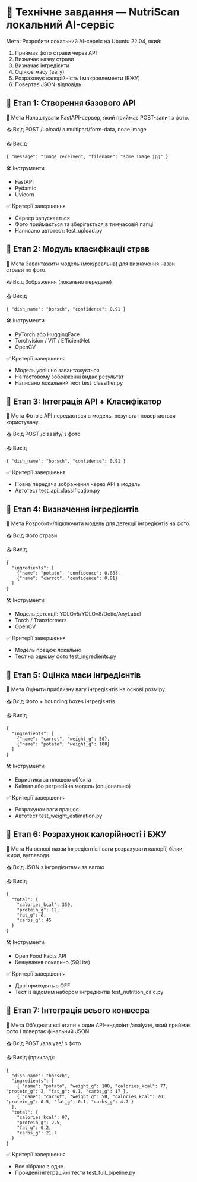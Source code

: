 # 📘 Технічне завдання — NutriScan локальний AI-сервіс

Мета: Розробити локальний AI-сервіс на Ubuntu 22.04, який:

1. Приймає фото страви через API
2. Визначає назву страви
3. Визначає інгредієнти
4. Оцінює масу (вагу)
5. Розраховує калорійність і макроелементи (БЖУ)
6. Повертає JSON-відповідь

## 🧩 Етап 1: Створення базового API
🎯 Мета
Налаштувати FastAPI-сервер, який приймає POST-запит з фото.

📥 Вхід
POST /upload/ з multipart/form-data, поле image

📤 Вихід
```
{ "message": "Image received", "filename": "some_image.jpg" }
```
🛠 Інструменти
- FastAPI
- Pydantic
- Uvicorn

✅ Критерії завершення
- Сервер запускається
- Фото приймається та зберігається в тимчасовій папці
- Написано автотест: test_upload.py

## 🧩 Етап 2: Модуль класифікації страв
🎯 Мета
Завантажити модель (мок/реальна) для визначення назви страви по фото.

📥 Вхід
Зображення (локально передане)

📤 Вихід
```
{ "dish_name": "borsch", "confidence": 0.91 }
```
🛠 Інструменти
- PyTorch або HuggingFace
- Torchvision / ViT / EfficientNet
- OpenCV

✅ Критерії завершення
- Модель успішно завантажується
- На тестовому зображенні видає результат
- Написано локальний тест test_classifier.py

## 🧩 Етап 3: Інтеграція API + Класифікатор
🎯 Мета
Фото з API передається в модель, результат повертається користувачу.

📥 Вхід
POST /classify/ з фото

📤 Вихід
```
{ "dish_name": "borsch", "confidence": 0.91 }
```
✅ Критерії завершення
- Повна передача зображення через API в модель
- Автотест test_api_classification.py

## 🧩 Етап 4: Визначення інгредієнтів
🎯 Мета
Розробити/підключити модель для детекції інгредієнтів на фото.

📥 Вхід
Фото страви

📤 Вихід
```
{
  "ingredients": [
    {"name": "potato", "confidence": 0.88},
    {"name": "carrot", "confidence": 0.81}
  ]
}
```
🛠 Інструменти
- Модель детекції: YOLOv5/YOLOv8/Detic/AnyLabel
- Torch / Transformers
- OpenCV

✅ Критерії завершення
- Модель працює локально
- Тест на одному фото test_ingredients.py

## 🧩 Етап 5: Оцінка маси інгредієнтів
🎯 Мета
Оцінити приблизну вагу інгредієнтів на основі розміру.

📥 Вхід
Фото + bounding boxes інгредієнтів

📤 Вихід
```
{
  "ingredients": [
    {"name": "carrot", "weight_g": 50},
    {"name": "potato", "weight_g": 100}
  ]
}
```
🛠 Інструменти
- Евристика за площею об'єкта
- Kalman або регресійна модель (опціонально)

✅ Критерії завершення
- Розрахунок ваги працює
- Автотест test_weight_estimation.py

## 🧩 Етап 6: Розрахунок калорійності і БЖУ
🎯 Мета
На основі назви інгредієнтів і ваги розрахувати калорії, білки, жири, вуглеводи.

📥 Вхід
JSON з інгредієнтами та вагою

📤 Вихід
```
{
  "total": {
    "calories_kcal": 350,
    "protein_g": 12,
    "fat_g": 8,
    "carbs_g": 45
  }
}
```
🛠 Інструменти
- Open Food Facts API
- Кешування локально (SQLite)

✅ Критерії завершення
- Дані приходять з OFF
- Тест із відомим набором інгредієнтів test_nutrition_calc.py

## 🧩 Етап 7: Інтеграція всього конвеєра
🎯 Мета
Об’єднати всі етапи в один API-ендпоінт /analyze/, який приймає фото і повертає фінальний JSON.

📥 Вхід
POST /analyze/ з фото

📤 Вихід (приклад):
```
{
  "dish_name": "borsch",
  "ingredients": [
    { "name": "potato", "weight_g": 100, "calories_kcal": 77, "protein_g": 2, "fat_g": 0.1, "carbs_g": 17 },
    { "name": "carrot", "weight_g": 50, "calories_kcal": 20, "protein_g": 0.5, "fat_g": 0.1, "carbs_g": 4.7 }
  ],
  "total": {
    "calories_kcal": 97,
    "protein_g": 2.5,
    "fat_g": 0.2,
    "carbs_g": 21.7
  }
}
```
✅ Критерії завершення
- Все зібрано в одне
- Пройдені інтеграційні тести test_full_pipeline.py
